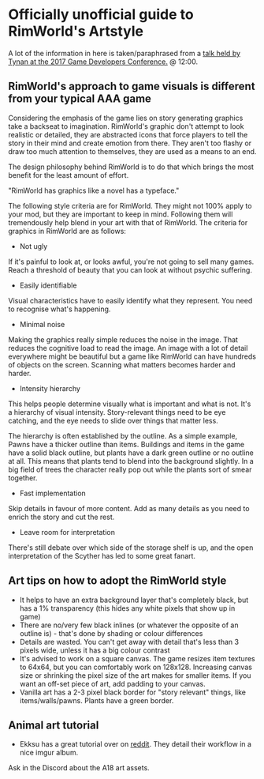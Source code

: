 # Officially unofficial guide to RimWorld's Artstyle

A lot of the information in here is taken/paraphrased from a [talk held by Tynan at the 2017 Game Developers Conference.](https://www.gdcvault.com/play/1024232/-RimWorld-Contrarian-Ridiculous-and) @ 12:00.

## RimWorld's approach to game visuals is different from your typical AAA game

Considering the emphasis of the game lies on story generating graphics take a backseat to imagination. RimWorld's graphic don't attempt to look realistic or detailed, they are abstracted icons that force players to tell the story in their mind and create emotion from there. They aren't too flashy or draw too much attention to themselves, they are used as a means to an end.

The design philosophy behind RimWorld is to do that which brings the most benefit for the least amount of effort.

"RimWorld has graphics like a novel has a typeface."

The following style criteria are for RimWorld. They might not 100% apply to your mod, but they are important to keep in mind. Following them will tremendously help blend in your art with that of RimWorld. The criteria for graphics in RimWorld are as follows:

- Not ugly

If it's painful to look at, or looks awful, you're not going to sell many games. Reach a threshold of beauty that you can look at without psychic suffering.

- Easily identifiable

Visual characteristics have to easily identify what they represent. You need to recognise what's happening.

- Minimal noise

Making the graphics really simple reduces the noise in the image. That reduces the cognitive load to read the image. An image with a lot of detail everywhere might be beautiful but a game like RimWorld can have hundreds of objects on the screen. Scanning what matters becomes harder and harder.

- Intensity hierarchy

This helps people determine visually what is important and what is not. It's a hierarchy of visual intensity. Story-relevant things need to be eye catching, and the eye needs to slide over things that matter less.

The hierarchy is often established by the outline. As a simple example, Pawns have a thicker outline than items. Buildings and items in the game have a solid black outline, but plants have a dark green outline or no outline at all. This means that plants tend to blend into the background slightly. In a big field of trees the character really pop out while the plants sort of smear together.

- Fast implementation

Skip details in favour of more content. Add as many details as you need to enrich the story and cut the rest.

- Leave room for interpretation

There's still debate over which side of the storage shelf is up, and the open interpretation of the Scyther has led to some great fanart.

## Art tips on how to adopt the RimWorld style

- It helps to have an extra background layer that's completely black, but has a 1% transparency (this hides any white pixels that show up in game)
- There are no/very few black inlines (or whatever the opposite of an outline is) - that's done by shading or colour differences
- Details are wasted. You can't get away with detail that's less than 3 pixels wide, unless it has a big colour contrast
- It's advised to work on a square canvas. The game resizes item textures to 64x64, but you can comfortably work on 128x128. Increasing canvas size or shrinking the pixel size of the art makes for smaller items. If you want an off-set piece of art, add padding to your canvas.
- Vanilla art has a 2-3 pixel black border for "story relevant" things, like items/walls/pawns. Plants have a green border.

## Animal art tutorial

- Ekksu has a great tutorial over on [reddit](https://www.reddit.com/r/RimWorld/comments/5tn1pi/rimworldstyle_sprite_tutorials/). They detail their workflow in a nice imgur album.

Ask in the Discord about the A18 art assets.